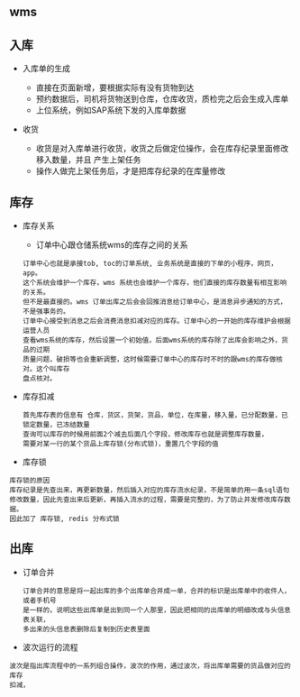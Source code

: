 ## wms

## 入库
- 入库单的生成
  - 直接在页面新增，要根据实际有没有货物到达
  - 预约数据后，司机将货物送到仓库，仓库收货，质检完之后会生成入库单
  - 上位系统，例如SAP系统下发的入库单数据

- 收货
  - 收货是对入库单进行收货，收货之后做定位操作，会在库存纪录里面修改移入数量，并且 产生上架任务
  - 操作人做完上架任务后，才是把库存纪录的在库量修改

## 库存
- 库存关系
  - 订单中心跟仓储系统wms的库存之间的关系
  ```
  订单中心也就是承接tob, toc的订单系统, 业务系统是直接的下单的小程序，网页，app。
  这个系统会维护一个库存，wms 系统也会维护一个库存，他们直接的库存数量有相互影响的关系。
  但不是最直接的。wms 订单出库之后会会回推消息给订单中心，是消息异步通知的方式，不是强事务的。
  订单中心接受到消息之后会消费消息扣减对应的库存。订单中心的一开始的库存维护会根据运营人员
  查看wms系统的库存，然后设置一个初始值，后面wms系统的库存除了出库会影响之外，货品的过期
  质量问题，破损等也会重新调整，这时候需要订单中心的库存时不时的跟wms的库存做核对。这个叫库存
  盘点核对。
  ```
- 库存扣减
  ```
  首先库存表的信息有 仓库，货区，货架，货品，单位，在库量，移入量，已分配数量，已锁定数量，已冻结数量
  查询可以库存的时候用前面2个减去后面几个字段，修改库存也就是调整库存数量，
  需要对某一行的某个货品上库存锁(分布式锁)，重置几个字段的值
  ```

- 库存锁
```
库存锁的原因
库存纪录是先查出来，再更新数量，然后插入对应的库存流水纪录，不是简单的用一条sql语句
修改数量，因此先查出来后更新，再插入流水的过程，需要是完整的，为了防止并发修改库存数据。
因此加了 库存锁, redis 分布式锁
```
## 出库
- 订单合并
  ```
  订单合并的意思是将一起出库的多个出库单合并成一单，合并的标识是出库单中的收件人，或者手机号
  是一样的，说明这些出库单是出到同一个人那里，因此把相同的出库单的明细改成与头信息表关联，
  多出来的头信息表删除后复制到历史表里面
  ```
- 波次运行的流程
```
波次是指出库流程中的一系列组合操作，波次的作用，通过波次，将出库单需要的货品做对应的库存
扣减，
```
